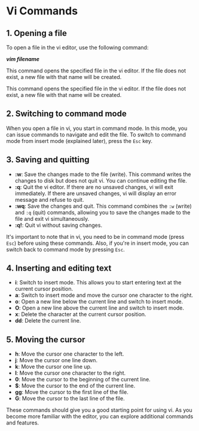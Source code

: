 ﻿# Vi Commands

## 1. Opening a file

To open a file in the vi editor, use the following command:

**_vim filename_**

This command opens the specified file in the vi editor. If the file does not exist, a new file with that name will be created.

This command opens the specified file in the vi editor. If the file does not exist, a new file with that name will be created.

## 2. Switching to command mode

When you open a file in vi, you start in command mode. In this mode, you can issue commands to navigate and edit the file. To switch to command mode from insert mode (explained later), press the `Esc` key.

## 3. Saving and quitting

- **:w**: Save the changes made to the file (write). This command writes the changes to disk but does not quit vi. You can continue editing the file.
- **:q**: Quit the vi editor. If there are no unsaved changes, vi will exit immediately. If there are unsaved changes, vi will display an error message and refuse to quit.
- **:wq**: Save the changes and quit. This command combines the `:w` (write) and `:q` (quit) commands, allowing you to save the changes made to the file and exit vi simultaneously.
- **:q!**: Quit vi without saving changes.

It's important to note that in vi, you need to be in command mode (press `Esc`) before using these commands. Also, if you're in insert mode, you can switch back to command mode by pressing `Esc`.

## 4. Inserting and editing text

- **i**: Switch to insert mode. This allows you to start entering text at the current cursor position.
- **a**: Switch to insert mode and move the cursor one character to the right.
- **o**: Open a new line below the current line and switch to insert mode.
- **O**: Open a new line above the current line and switch to insert mode.
- **x**: Delete the character at the current cursor position.
- **dd**: Delete the current line.

## 5. Moving the cursor

- **h**: Move the cursor one character to the left.
- **j**: Move the cursor one line down.
- **k**: Move the cursor one line up.
- **l**: Move the cursor one character to the right.
- **0**: Move the cursor to the beginning of the current line.
- **$**: Move the cursor to the end of the current line.
- **gg**: Move the cursor to the first line of the file.
- **G**: Move the cursor to the last line of the file.

These commands should give you a good starting point for using vi. As you become more familiar with the editor, you can explore additional commands and features.
